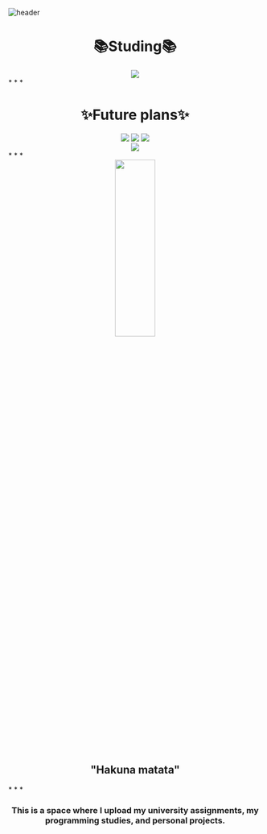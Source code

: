 ![header](https://capsule-render.vercel.app/api?type=waving&color=auto&height=270&section=header&text=CS%20study&fontSize=90)

<div align=center><h1>📚Studing📚</h1></div>

<div align=center> 
  <img src="https://img.shields.io/badge/python-3776AB?style=for-the-badge&logo=python&logoColor=white">
</div>
* * *

<div align=center>
  <h1>✨Future plans✨</h1>
</div>
<div align=center>
  <img src="https://img.shields.io/badge/C LANGUAGE-A8B9CC?style=for-the-badge&logo=C&logoColor=white"/>
    <img src="https://img.shields.io/badge/JAVA-111111?style=for-the-badge&logo=OpenJDK&logoColor=white"/>
      <img src="https://img.shields.io/badge/GO-00ADD8?style=for-the-badge&logo=Go&logoColor=white"/>
</div>
<div align=center>
  <img src="https://img.shields.io/badge/Info Processing-FE2E2E?style=for-the-badge&logo=Read the Docs&logoColor=blue"/>
</div>
* * *

<div align=center>
  <img src="https://2.gall-gif.com/hygall/files/attach/images/82/557/552/189/1786b119778bb1ca718047c3a20e7285.gif" width="40%" height="30%"></img>
</div>

<div align=center>
  <h2>"Hakuna matata"</h2>
  </div>
  * * *
  
  <div align=center>
  <h3>This is a space where I upload my university assignments, my programming studies, and personal projects.</h3>
  </div>
